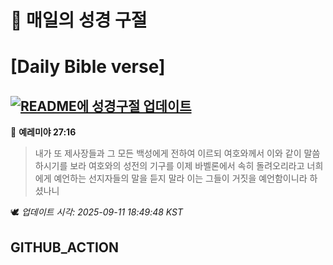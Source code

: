 # 🙏 매일의 성경 구절
# [Daily Bible verse]
## [![README에 성경구절 업데이트](https://github.com/DONGSUKA/first_test/actions/workflows/update-readme-bible.yml/badge.svg)](https://github.com/DONGSUKA/first_test/actions/workflows/update-readme-bible.yml)
<!-- START_BIBLE_VERSE -->
📖 **예레미야 27:16**
> 내가 또 제사장들과 그 모든 백성에게 전하여 이르되 여호와께서 이와 같이 말씀하시기를 보라 여호와의 성전의 기구를 이제 바벨론에서 속히 돌려오리라고 너희에게 예언하는 선지자들의 말을 듣지 말라 이는 그들이 거짓을 예언함이니라 하셨나니

🕊️ _업데이트 시각: 2025-09-11 18:49:48 KST_
  <!-- END_BIBLE_VERSE -->
## GITHUB_ACTION
